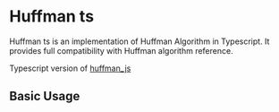 # Huffman ts

Huffman ts is an implementation of Huffman Algorithm in Typescript. It provides
full compatibility with Huffman algorithm reference.

Typescript version of [huffman_js](https://github1s.com/wilkerlucio/huffman_js)

## Basic Usage


